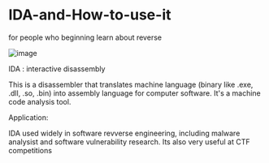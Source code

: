 # IDA-and-How-to-use-it
for people who beginning learn about reverse 

![image](https://github.com/user-attachments/assets/8c0cfd1d-417d-4436-80cd-f65fc0e1e1ed)

IDA : interactive disassembly 

This is a disassembler that translates machine language (binary like .exe, .dll, .so, .bin) into assembly language for computer software. It's a machine code analysis tool.

Application:

IDA used widely in software revverse engineering, including malware analysist and software vulnerability research. Its also very useful at CTF competitions

